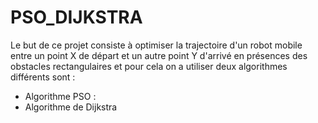 # PSO_DIJKSTRA
Le but de ce projet consiste à optimiser la trajectoire d'un robot mobile entre un point X
de départ et un autre point Y d'arrivé en présences des obstacles rectangulaires et pour cela
on a utiliser deux algorithmes différents sont :
- Algorithme PSO :
- Algorithme de Dijkstra
